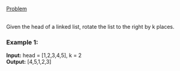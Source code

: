 [Problem](https://leetcode.com/problems/rotate-list/description/?envType=study-plan-v2&envId=top-interview-150)<br/><br/>

Given the head of a linked list, rotate the list to the right by k places.<br/>


### Example 1:


**Input:** head = [1,2,3,4,5], k = 2<br/>
**Output:** [4,5,1,2,3]<br/>